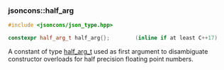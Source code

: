 ### jsoncons::half_arg

```cpp
#include <jsoncons/json_type.hpp>

constexpr half_arg_t half_arg{};        (inline if at least C++17)
```

A constant of type [half_arg_t](half_arg_t.md) used as first argument to disambiguate constructor overloads for half precision floating point numbers.

